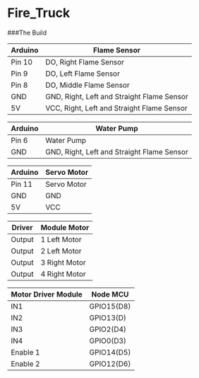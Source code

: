 # Fire_Truck

###The Build

|Arduino|Flame Sensor|
|-------|------------|
|Pin 10	|DO, Right Flame Sensor|
|Pin 9	|DO, Left Flame Sensor|
|Pin 8	|DO, Middle Flame Sensor|
|GND	|GND, Right, Left and Straight Flame Sensor|
|5V	|VCC, Right, Left and Straight Flame Sensor|

|Arduino	|Water Pump|
|-------|------------|
|Pin 6	|Water Pump|
|GND	|GND, Right, Left and Straight Flame Sensor|

|Arduino	|Servo Motor|
|-------|------------|
|Pin 11	|Servo Motor|
|GND	|GND|
|5V 	|VCC|


|Driver |Module	Motor|
|-------|------------|
|Output |1	Left Motor|
|Output |2	Left Motor|
|Output |3	Right Motor|
|Output| 4	Right Motor|


|Motor Driver Module|	Node MCU|
|-------|------------|
|IN1|	GPIO15(D8)|
|IN2|	GPIO13(D)|
|IN3|	GPIO2(D4)|
|IN4|	GPIO0(D3)|
|Enable 1	|GPIO14(D5)|
|Enable 2	|GPIO12(D6)|

